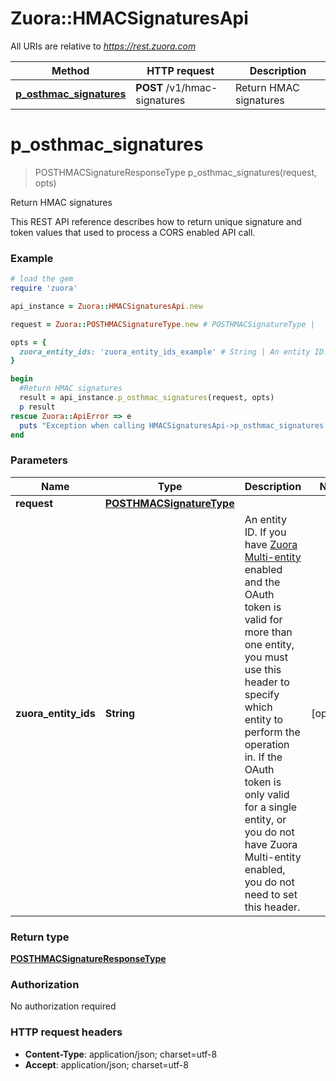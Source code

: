 # Zuora::HMACSignaturesApi

All URIs are relative to *https://rest.zuora.com*

Method | HTTP request | Description
------------- | ------------- | -------------
[**p_osthmac_signatures**](HMACSignaturesApi.md#p_osthmac_signatures) | **POST** /v1/hmac-signatures | Return HMAC signatures


# **p_osthmac_signatures**
> POSTHMACSignatureResponseType p_osthmac_signatures(request, opts)

Return HMAC signatures

This REST API reference describes how to return unique signature and token values that used to process a CORS enabled API call. 

### Example
```ruby
# load the gem
require 'zuora'

api_instance = Zuora::HMACSignaturesApi.new

request = Zuora::POSTHMACSignatureType.new # POSTHMACSignatureType | 

opts = { 
  zuora_entity_ids: 'zuora_entity_ids_example' # String | An entity ID. If you have [Zuora Multi-entity](https://knowledgecenter.zuora.com/BB_Introducing_Z_Business/Multi-entity) enabled and the OAuth token is valid for more than one entity, you must use this header to specify which entity to perform the operation in. If the OAuth token is only valid for a single entity, or you do not have Zuora Multi-entity enabled, you do not need to set this header. 
}

begin
  #Return HMAC signatures
  result = api_instance.p_osthmac_signatures(request, opts)
  p result
rescue Zuora::ApiError => e
  puts "Exception when calling HMACSignaturesApi->p_osthmac_signatures: #{e}"
end
```

### Parameters

Name | Type | Description  | Notes
------------- | ------------- | ------------- | -------------
 **request** | [**POSTHMACSignatureType**](POSTHMACSignatureType.md)|  | 
 **zuora_entity_ids** | **String**| An entity ID. If you have [Zuora Multi-entity](https://knowledgecenter.zuora.com/BB_Introducing_Z_Business/Multi-entity) enabled and the OAuth token is valid for more than one entity, you must use this header to specify which entity to perform the operation in. If the OAuth token is only valid for a single entity, or you do not have Zuora Multi-entity enabled, you do not need to set this header.  | [optional] 

### Return type

[**POSTHMACSignatureResponseType**](POSTHMACSignatureResponseType.md)

### Authorization

No authorization required

### HTTP request headers

 - **Content-Type**: application/json; charset=utf-8
 - **Accept**: application/json; charset=utf-8



